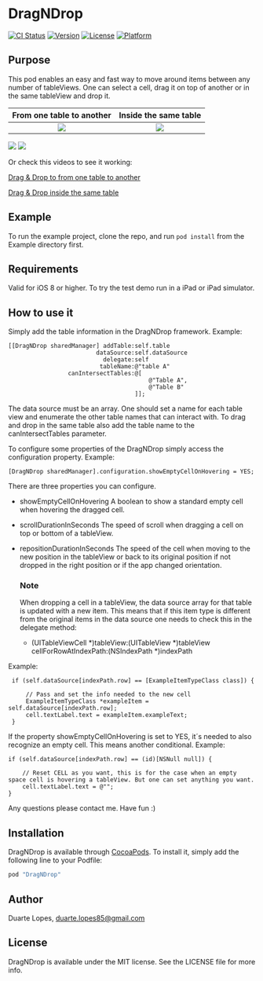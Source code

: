 # DragNDrop

[![CI Status](http://img.shields.io/travis/lopes710/DragNDrop.svg?style=flat)](https://travis-ci.org/lopes710/DragNDrop)
[![Version](https://img.shields.io/cocoapods/v/DragNDrop.svg?style=flat)](http://cocoapods.org/pods/DragNDrop)
[![License](https://img.shields.io/cocoapods/l/DragNDrop.svg?style=flat)](http://cocoapods.org/pods/DragNDrop)
[![Platform](https://img.shields.io/cocoapods/p/DragNDrop.svg?style=flat)](http://cocoapods.org/pods/DragNDrop)

## Purpose

This pod enables an easy and fast way to move around items between any number of tableViews. One can select a cell, drag it on top of another or in the same tableView and drop it.

From one table to another  |  Inside the same table
:-------------------------:|:-------------------------:
![](https://raw.githubusercontent.com/lopes710/DragNDrop/master/Example/DragNDrop1.gif)  |  ![](https://raw.githubusercontent.com/lopes710/DragNDrop/master/Example/DragNDrop2.gif)

![](https://raw.githubusercontent.com/lopes710/DragNDrop/master/Example/DragNDrop1.gif) ![](https://raw.githubusercontent.com/lopes710/DragNDrop/master/Example/DragNDrop2.gif)

Or check this videos to see it working:

[Drag & Drop to from one table to another](https://drive.google.com/open?id=0B1aAnBtF7faYN1pSazQ4cFBkQWc)

[Drag & Drop inside the same table](https://drive.google.com/open?id=0B1aAnBtF7faYZ2RvWnk3bDNaMkU)

## Example

To run the example project, clone the repo, and run `pod install` from the Example directory first.

## Requirements

Valid for iOS 8 or higher.
To try the test demo run in a iPad or iPad simulator.

## How to use it

Simply add the table information in the DragNDrop framework. Example:

    [[DragNDrop sharedManager] addTable:self.table
                             dataSource:self.dataSource
                               delegate:self
                              tableName:@"table A"
                     canIntersectTables:@[
                                            @"Table A",
                                            @"Table B"
                                        ]];

The data source must be an array. One should set a name for each table view and enumerate the other table names that can interact with.
To drag and drop in the same table also add the table name to the canIntersectTables parameter.

To configure some properties of the DragNDrop simply access the configuration property. Example:

    [DragNDrop sharedManager].configuration.showEmptyCellOnHovering = YES;

There are three properties you can configure.
* showEmptyCellOnHovering 
    A boolean to show a standard empty cell when hovering the dragged cell.
* scrollDurationInSeconds 
    The speed of scroll when dragging a cell on top or bottom of a tableView.
* repositionDurationInSeconds 
    The speed of the cell when moving to the new position in the tableView or back to its original position if not dropped in the right
    position or if the app changed orientation.

   ### Note

    When dropping a cell in a tableView, the data source array for that table is updated with a new item. This means that if this item type is different from the original items in the data source one needs to check this in the delegate method:

    - (UITableViewCell *)tableView:(UITableView *)tableView cellForRowAtIndexPath:(NSIndexPath *)indexPath

Example:

     if (self.dataSource[indexPath.row] == [ExampleItemTypeClass class]) {

         // Pass and set the info needed to the new cell
         ExampleItemTypeClass *exampleItem = self.dataSource[indexPath.row];
         cell.textLabel.text = exampleItem.exampleText;
     }

If the property showEmptyCellOnHovering is set to YES, it´s needed to also recognize an empty cell. This means another conditional.
Example:

    if (self.dataSource[indexPath.row] == (id)[NSNull null]) {

        // Reset CELL as you want, this is for the case when an empty space cell is hovering a tableView. But one can set anything you want.
        cell.textLabel.text = @"";
    }

Any questions please contact me.
Have fun :)

## Installation

DragNDrop is available through [CocoaPods](http://cocoapods.org). To install
it, simply add the following line to your Podfile:

```ruby
pod "DragNDrop"
```

## Author

Duarte Lopes, duarte.lopes85@gmail.com

## License

DragNDrop is available under the MIT license. See the LICENSE file for more info.
